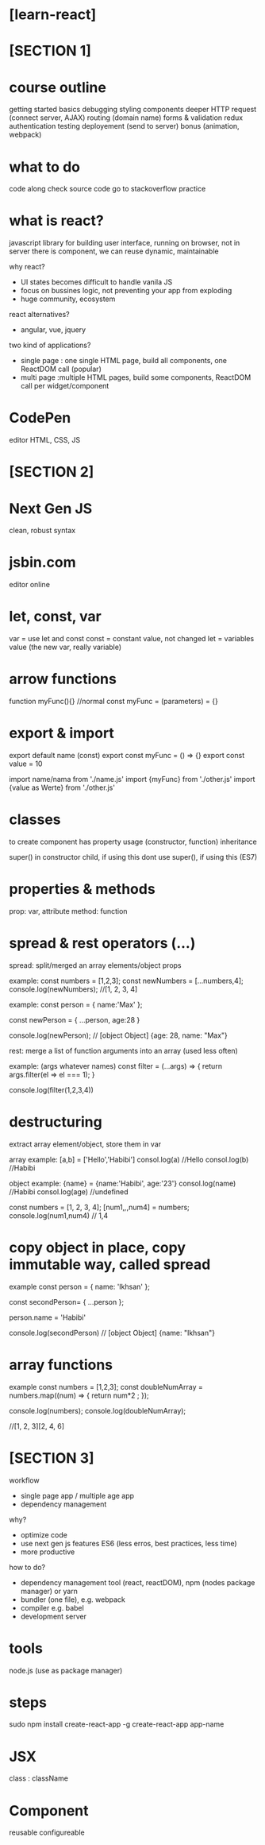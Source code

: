 # [learn-react]

# [SECTION 1]

# course outline

getting started
basics
debugging
styling
components
deeper
HTTP request (connect server, AJAX)
routing (domain name)
forms & validation
redux
authentication
testing
deployement (send to server)
bonus (animation, webpack)

# what to do

code along
check source code
go to stackoverflow
practice

# what is react?

javascript library for building user interface, running on browser, not in server
there is component, we can reuse
dynamic, maintainable

why react?

- UI states becomes difficult to handle vanila JS
- focus on bussines logic, not preventing your app from exploding
- huge community, ecosystem

react alternatives?

- angular, vue, jquery

two kind of applications?

- single page : one single HTML page, build all components, one ReactDOM call (popular)
- multi page :multiple HTML pages, build some components, ReactDOM call per widget/component

# CodePen

editor HTML, CSS, JS

# [SECTION 2]

# Next Gen JS

clean, robust syntax

# jsbin.com

editor online

# let, const, var

var = use let and const
const = constant value, not changed
let = variables value (the new var, really variable)

# arrow functions

function myFunc(){} //normal
const myFunc = (parameters) = {}

# export & import

export default name (const)
export const myFunc = () => {}
export const value = 10

import name/nama from './name.js'
import {myFunc} from './other.js'
import {value as Werte} from './other.js'

# classes

to create component
has property
usage (constructor, function)
inheritance

super() in constructor child, if using this
dont use super(), if using this (ES7)

# properties & methods

prop: var, attribute
method: function

# spread & rest operators (...)

spread: split/merged an array elements/object props

example:
const numbers = [1,2,3];
const newNumbers = [...numbers,4];
console.log(newNumbers); //[1, 2, 3, 4]

example:
const person = {
name:'Max'
};

const newPerson = {
...person, age:28
}

console.log(newPerson); // [object Object] {age: 28, name: "Max"}

rest: merge a list of function arguments into an array (used less often)

example: (args whatever names)
const filter = (...args) => {
return args.filter(el => el === 1);
}

console.log(filter(1,2,3,4))

# destructuring

extract array element/object, store them in var

array example:
[a,b] = ['Hello','Habibi']
consol.log(a) //Hello
consol.log(b) //Habibi

object example:
{name} = {name:'Habibi', age:'23'}
consol.log(name) //Habibi
consol.log(age) //undefined

const numbers = [1, 2, 3, 4];
[num1,_,_,num4] = numbers;
console.log(num1,num4) // 1,4

# copy object in place, copy immutable way, called spread

example
const person = {
name: 'Ikhsan'
};

const secondPerson= {
...person
};

person.name = 'Habibi'

console.log(secondPerson)
// [object Object] {name: "Ikhsan"}

# array functions

example
const numbers = [1,2,3];
const doubleNumArray = numbers.map((num) => {
return num\*2 ;
});

console.log(numbers);
console.log(doubleNumArray);

//[1, 2, 3][2, 4, 6]

# [SECTION 3]

workflow

- single page app / multiple age app
- dependency management

why?

- optimize code
- use next gen js features ES6 (less erros, best practices, less time)
- more productive

how to do?

- dependency management tool (react, reactDOM), npm (nodes package manager) or yarn
- bundler (one file), e.g. webpack
- compiler e.g. babel
- development server

# tools

node.js (use as package manager)

# steps

sudo npm install create-react-app -g
create-react-app app-name

# JSX

class : className

# Component

reusable
configureable
